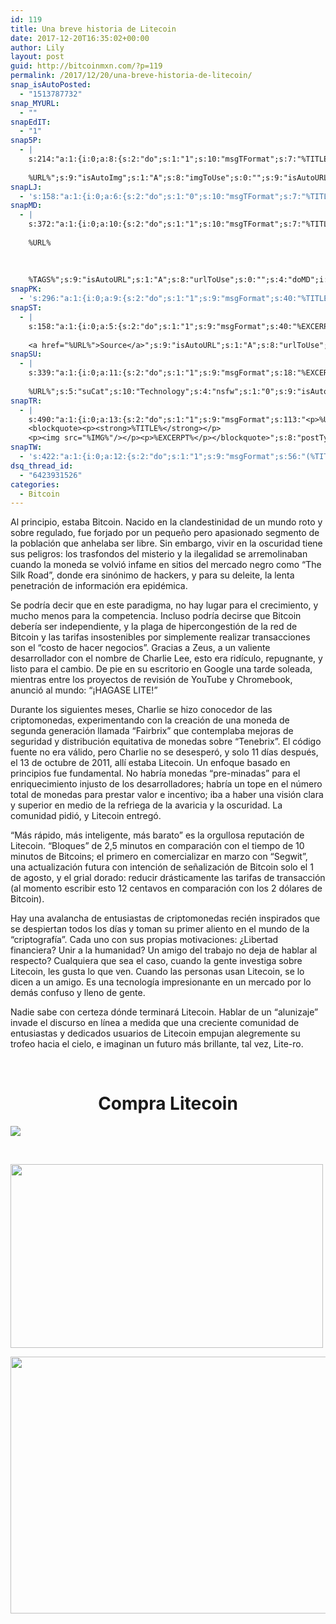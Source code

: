 ```yaml
---
id: 119
title: Una breve historia de Litecoin
date: 2017-12-20T16:35:02+00:00
author: Lily
layout: post
guid: http://bitcoinmxn.com/?p=119
permalink: /2017/12/20/una-breve-historia-de-litecoin/
snap_isAutoPosted:
  - "1513787732"
snap_MYURL:
  - ""
snapEdIT:
  - "1"
snap5P:
  - |
    s:214:"a:1:{i:0;a:8:{s:2:"do";s:1:"1";s:10:"msgTFormat";s:7:"%TITLE%";s:9:"msgFormat";s:18:"%EXCERPT%
    
    %URL%";s:9:"isAutoImg";s:1:"A";s:8:"imgToUse";s:0:"";s:9:"isAutoURL";s:1:"A";s:8:"urlToUse";s:0:"";s:4:"do5P";i:0;}}";
snapLJ:
  - 's:158:"a:1:{i:0;a:6:{s:2:"do";s:1:"0";s:10:"msgTFormat";s:7:"%TITLE%";s:9:"msgFormat";s:9:"%EXCERPT%";s:9:"isAutoURL";s:1:"A";s:8:"urlToUse";s:0:"";s:4:"doLJ";i:0;}}";'
snapMD:
  - |
    s:372:"a:1:{i:0;a:10:{s:2:"do";s:1:"1";s:10:"msgTFormat";s:7:"%TITLE%";s:9:"msgFormat";s:32:"%EXCERPT%
    
    %URL%
    
    
    
    %TAGS%";s:9:"isAutoURL";s:1:"A";s:8:"urlToUse";s:0:"";s:4:"doMD";i:0;s:8:"isPosted";s:1:"1";s:4:"pgID";s:12:"901711ceea64";s:7:"postURL";s:74:"https://medium.com/@BitcoinMXN/una-breve-historia-de-litecoin-901711ceea64";s:5:"pDate";s:19:"2017-12-20 16:35:06";}}";
snapPK:
  - 's:296:"a:1:{i:0;a:9:{s:2:"do";s:1:"1";s:9:"msgFormat";s:40:"%TITLE% - %URL% #bitcoin #mexico #crypto";s:9:"isAutoURL";s:1:"A";s:8:"urlToUse";s:0:"";s:4:"doPK";i:0;s:8:"isPosted";s:1:"1";s:4:"pgID";i:1364163364;s:7:"postURL";s:30:"https://www.plurk.com/p/mk6r6s";s:5:"pDate";s:19:"2017-12-20 16:35:10";}}";'
snapST:
  - |
    s:158:"a:1:{i:0;a:5:{s:2:"do";s:1:"1";s:9:"msgFormat";s:40:"%EXCERPT%
    
    <a href="%URL%">Source</a>";s:9:"isAutoURL";s:1:"A";s:8:"urlToUse";s:0:"";s:4:"doST";i:0;}}";
snapSU:
  - |
    s:339:"a:1:{i:0;a:11:{s:2:"do";s:1:"1";s:9:"msgFormat";s:18:"%EXCERPT%
    
    %URL%";s:5:"suCat";s:10:"Technology";s:4:"nsfw";s:1:"0";s:9:"isAutoURL";s:1:"A";s:8:"urlToUse";s:0:"";s:4:"doSU";i:0;s:8:"isPosted";s:1:"1";s:4:"pgID";s:6:"1P0XzP";s:7:"postURL";s:45:"http://www.stumbleupon.com/su/1P0XzP/comments";s:5:"pDate";s:19:"2017-12-20 16:35:29";}}";
snapTR:
  - |
    s:490:"a:1:{i:0;a:13:{s:2:"do";s:1:"1";s:9:"msgFormat";s:113:"<p>%URL%</p>
    <blockquote><p><strong>%TITLE%</strong></p>
    <p><img src="%IMG%"/></p><p>%EXCERPT%</p></blockquote>";s:8:"postType";s:1:"T";s:10:"msgTFormat";s:7:"%TITLE%";s:9:"isAutoImg";s:1:"A";s:8:"imgToUse";s:0:"";s:9:"isAutoURL";s:1:"A";s:8:"urlToUse";s:0:"";s:4:"doTR";i:0;s:8:"isPosted";s:1:"1";s:4:"pgID";i:168754840968;s:7:"postURL";s:46:"http://bitcoinmxn.tumblr.com/post/168754840968";s:5:"pDate";s:19:"2017-12-20 16:35:32";}}";
snapTW:
  - 's:422:"a:1:{i:0;a:12:{s:2:"do";s:1:"1";s:9:"msgFormat";s:56:"(%TITLE%) - %URL% #bitcoinmxn #espanolbitcoin #bitcoinla";s:8:"attchImg";s:1:"1";s:9:"isAutoImg";s:1:"A";s:8:"imgToUse";s:0:"";s:9:"isAutoURL";s:1:"A";s:8:"urlToUse";s:0:"";s:4:"doTW";i:0;s:8:"isPosted";s:1:"1";s:4:"pgID";s:18:"943520256168951809";s:7:"postURL";s:57:"https://twitter.com/mxn_bitcoin/status/943520256168951809";s:5:"pDate";s:19:"2017-12-20 16:35:33";}}";'
dsq_thread_id:
  - "6423931526"
categories:
  - Bitcoin
---
```

Al principio, estaba Bitcoin. Nacido en la clandestinidad de un mundo roto y sobre regulado, fue forjado por un pequeño pero apasionado segmento de la población que anhelaba ser libre. Sin embargo, vivir en la oscuridad tiene sus peligros: los trasfondos del misterio y la ilegalidad se arremolinaban cuando la moneda se volvió infame en sitios del mercado negro como &#8220;The Silk Road&#8221;, donde era sinónimo de hackers, y para su deleite, la lenta penetración de información era epidémica.

Se podría decir que en este paradigma, no hay lugar para el crecimiento, y mucho menos para la competencia. Incluso podría decirse que Bitcoin debería ser independiente, y la plaga de hipercongestión de la red de Bitcoin y las tarifas insostenibles por simplemente realizar transacciones son el &#8220;costo de hacer negocios&#8221;. Gracias a Zeus, a un valiente desarrollador con el nombre de Charlie Lee, esto era ridículo, repugnante, y listo para el cambio. De pie en su escritorio en Google una tarde soleada, mientras entre los proyectos de revisión de YouTube y Chromebook, anunció al mundo: &#8220;¡HAGASE LITE!&#8221;

Durante los siguientes meses, Charlie se hizo conocedor de las criptomonedas, experimentando con la creación de una moneda de segunda generación llamada &#8220;Fairbrix&#8221; que contemplaba mejoras de seguridad y distribución equitativa de monedas sobre &#8220;Tenebrix&#8221;. El código fuente no era válido, pero Charlie no se desesperó, y solo 11 días después, el 13 de octubre de 2011, allí estaba Litecoin. Un enfoque basado en principios fue fundamental. No habría monedas &#8220;pre-minadas&#8221; para el enriquecimiento injusto de los desarrolladores; habría un tope en el número total de monedas para prestar valor e incentivo; iba a haber una visión clara y superior en medio de la refriega de la avaricia y la oscuridad. La comunidad pidió, y Litecoin entregó.

&#8220;Más rápido, más inteligente, más barato&#8221; es la orgullosa reputación de Litecoin. &#8220;Bloques&#8221; de 2,5 minutos en comparación con el tiempo de 10 minutos de Bitcoins; el primero en comercializar en marzo con &#8220;Segwit&#8221;, una actualización futura con intención de señalización de Bitcoin solo el 1 de agosto, y el grial dorado: reducir drásticamente las tarifas de transacción (al momento escribir esto 12 centavos en comparación con los 2 dólares de Bitcoin).

Hay una avalancha de entusiastas de criptomonedas recién inspirados que se despiertan todos los días y toman su primer aliento en el mundo de la &#8220;criptografía&#8221;. Cada uno con sus propias motivaciones: ¿Libertad financiera? Unir a la humanidad? Un amigo del trabajo no deja de hablar al respecto? Cualquiera que sea el caso, cuando la gente investiga sobre Litecoin, les gusta lo que ven. Cuando las personas usan Litecoin, se lo dicen a un amigo. Es una tecnología impresionante en un mercado por lo demás confuso y lleno de gente.

Nadie sabe con certeza dónde terminará Litecoin. Hablar de un &#8220;alunizaje&#8221; invade el discurso en línea a medida que una creciente comunidad de entusiastas y dedicados usuarios de Litecoin empujan alegremente su trofeo hacia el cielo, e imaginan un futuro más brillante, tal vez, Lite-ro.

&nbsp;

<h1 style="text-align: center;">
  Compra Litecoin
</h1>

[<img class="aligncenter" src="https://i.imgur.com/W8KoAFH.png" />](https://www.binance.com/?ref=20152199)

&nbsp;

[<img class="aligncenter" src="https://i.imgur.com/OdQZJ9U.png" alt="" width="500" height="294" />](https://mercatox.com/?referrer=211537)

[<img class="aligncenter" src="https://i.imgur.com/FmlKTfR.jpg" alt="" width="723" height="411" />](https://hitbtc.com/?ref_id=5a4d861956ccd)

&nbsp;